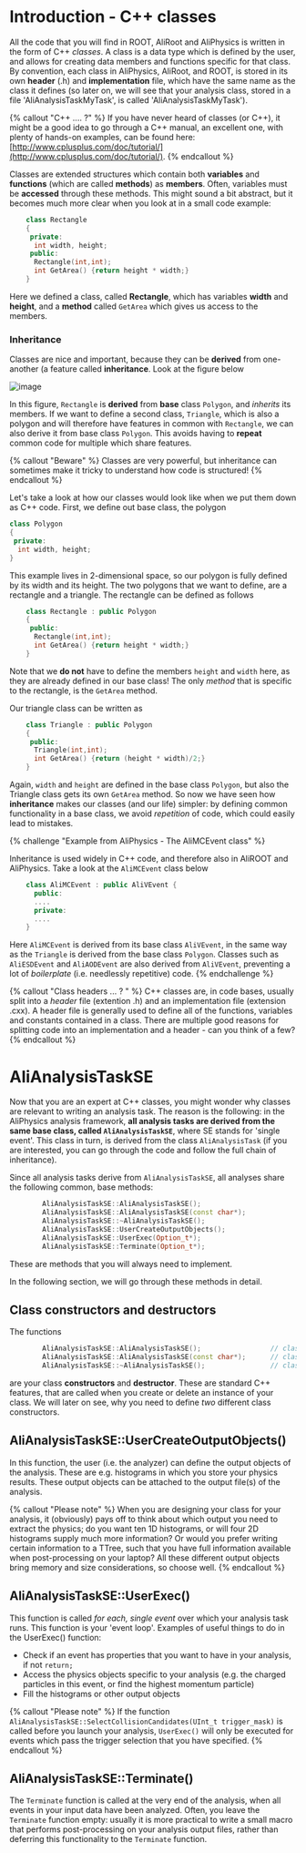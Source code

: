 # Introduction - C++ classes

All the code that you will find in ROOT, AliRoot and AliPhysics is written in the form of C++ *classes*. A class is a data type which is defined by the user, and allows for creating data members and functions specific for that class. By convention, each class in AliPhysics, AliRoot, and ROOT, is stored in its own **header** (.h) and **implementation** file, which have the same name as the class it defines (so later on, we will see that your analysis class, stored in a file 'AliAnalysisTaskMyTask', is called 'AliAnalysisTaskMyTask'). 

{% callout "C++ .... ?" %}
If you have never heard of classes (or C++), it might be a good idea to go through a C++ manual, an excellent one, with plenty of hands-on examples, can be found here: [http://www.cplusplus.com/doc/tutorial/](http://www.cplusplus.com/doc/tutorial/). 
{% endcallout %}

Classes are extended structures which contain both **variables** and **functions** (which are called **methods**) as **members**. Often, variables must be **accessed** through these methods. This might sound a bit abstract, but it becomes much more clear when you look at in a small code example:

```cpp
    class Rectangle
    {
     private:
      int width, height;
     public:
      Rectangle(int,int);
      int GetArea() {return height * width;}
    }
```
Here we defined a class, called **Rectangle**, which has variables **width** and **height**, and a **method** called `GetArea` which gives us access to the members. 

### Inheritance

Classes are nice and important, because they can be **derived** from one-another (a feature called **inheritance**. Look at the figure below 


![image](figures/inheritance.png)

In this figure, `Rectangle` is **derived** from **base** class `Polygon`, and *inherits* its members. If we want to define a second class, `Triangle`, which is also a polygon and will therefore have features in common with `Rectangle`, we can also derive it from base class `Polygon`. This  avoids having to **repeat** common code for multiple which share features. 

{% callout "Beware" %}
Classes are very powerful, but inheritance can sometimes make it tricky to understand how code is structured!
{% endcallout %}

Let's take a look at how our classes would look like when we put them down as C++ code. First, we define out base class, the polygon

```cpp
class Polygon
{
 private:
  int width, height;
}
```
This example lives in 2-dimensional space, so our polygon is fully defined by its width and its height. The two polygons that we want to define, are a rectangle and a triangle. The rectangle can be defined as follows

```cpp
    class Rectangle : public Polygon
    {
     public:
      Rectangle(int,int);
      int GetArea() {return height * width;}
    }
```

Note that we **do not** have to define the members `height` and `width` here, as they are already defined in our base class! The only *method* that is specific to the rectangle, is the `GetArea` method. 

Our triangle class can be written as

```cpp
    class Triangle : public Polygon
    {
     public:
      Triangle(int,int);
      int GetArea() {return (height * width)/2;}
    }
```
 
Again, `width` and `height` are defined in the base class `Polygon`, but also the Triangle class gets its own `GetArea` method. So now we have seen how **inheritance** makes our classes (and our life) simpler: by defining common functionality in a base class, we avoid *repetition* of code, which could easily lead to mistakes.

{% challenge "Example from AliPhysics - The AliMCEvent class" %}

Inheritance is used widely in C++ code, and therefore also in AliROOT and AliPhysics. Take a look at the `AliMCEvent` class below
```cpp
    class AliMCEvent : public AliVEvent {
      public:
      ....
      private:
      ....
    }
```
Here `AliMCEvent` is derived from its base class `AliVEvent`, in the same way as the `Triangle` is derived from the base class `Polygon`. Classes such as `AliESDEvent` and `AliAODEvent` are also derived from `AliVEvent`, preventing a lot of *boilerplate* (i.e. needlessly repetitive) code.
{% endchallenge %}

{% callout "Class headers ... ? " %}
C++ classes are, in code bases, usually split into a *header* file (extention .h) and an implementation file (extension .cxx). A header file is generally used to define all of the functions, variables and constants contained in a class. There are multiple good reasons for splitting code into an implementation and a header - can you think of a few? 
{% endcallout %}

# AliAnalysisTaskSE

Now that you are an expert at C++ classes, you might wonder why classes are relevant to writing an analysis task. The reason is the following: in the AliPhysics analysis framework, **all analysis tasks are derived from the same base class, called `AliAnalysisTaskSE`**, where SE stands for 'single event'. This class in turn, is derived from the class `AliAnalysisTask` (if you are interested, you can go through the code and follow the full chain of inheritance). 

Since all analysis tasks derive from `AliAnalysisTaskSE`, all analyses share the following common, base methods:

```cpp
        AliAnalysisTaskSE::AliAnalysisTaskSE();
        AliAnalysisTaskSE::AliAnalysisTaskSE(const char*);
        AliAnalysisTaskSE::~AliAnalysisTaskSE();
        AliAnalysisTaskSE::UserCreateOutputObjects();
        AliAnalysisTaskSE::UserExec(Option_t*);
        AliAnalysisTaskSE::Terminate(Option_t*);
```

These are methods that you will always need to implement. 

In the following section, we will go through these methods in detail.

## Class constructors and destructors

The functions

```cpp
        AliAnalysisTaskSE::AliAnalysisTaskSE();                 // class constructor
        AliAnalysisTaskSE::AliAnalysisTaskSE(const char*);      // class constructor
        AliAnalysisTaskSE::~AliAnalysisTaskSE();                // class destructor
```

are your class **constructors** and **destructor**. These are standard C++ features, that are called when you create or delete an instance of your class. We will later on see, why you need to define *two* different class constructors. 

## AliAnalysisTaskSE::UserCreateOutputObjects()

In this function, the user (i.e. the analyzer) can define the output objects of the analysis. These are e.g. histograms in which you store your physics results. These output objects can be attached to the output file(s) of the analysis. 

{% callout "Please note" %}
When you are designing your class for your analysis, it (obviously) pays off to think about which output you need to extract the physics; do you want ten 1D histograms, or will four 2D histograms supply much more information? Or would you prefer writing certain information to a TTree, such that you have full information available when post-processing on your laptop? All these different output objects bring memory and size considerations, so choose well.
{% endcallout %}

## AliAnalysisTaskSE::UserExec()

This function is called *for each, single event* over which your analysis task runs. This function is your 'event loop'. Examples of useful things to do in the UserExec() function:
* Check if an event has properties that you want to have in your analysis, if not `return;`
* Access the physics objects specific to your analysis (e.g. the charged particles in this event, or find the highest momentum particle)
* Fill the histograms or other output objects


{% callout "Please note" %}
If the function `AliAnalysisTaskSE::SelectCollisionCandidates(UInt_t trigger_mask)` is called before you launch your analysis, `UserExec()` will only be executed for events which pass the trigger selection that you have specified. 
{% endcallout %}

## AliAnalysisTaskSE::Terminate()

The `Terminate` function is called at the very end of the analysis, when all events in your input data have been analyzed. Often, you leave the `Terminate` function empty: usually it is more practical to write a small macro that performs post-processing on your analysis output files, rather than deferring this functionality to the `Terminate` function.   
